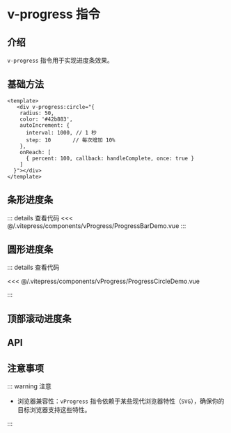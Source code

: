# v-progress 指令

## 介绍

`v-progress` 指令用于实现进度条效果。

## 基础方法

```vue
<template>
   <div v-progress:circle="{
    radius: 50,
    color: '#42b883',
    autoIncrement: {
      interval: 1000, // 1 秒
      step: 10       // 每次增加 10%
    },
    onReach: [
      { percent: 100, callback: handleComplete, once: true }
    ]
  }"></div>
</template>
```

## 条形进度条

<ProgressBarDemo />

::: details 查看代码
<<< @/.vitepress/components/vProgress/ProgressBarDemo.vue
:::

## 圆形进度条

<ProgressCircleDemo />

::: details 查看代码

<<< @/.vitepress/components/vProgress/ProgressCircleDemo.vue

:::

## 顶部滚动进度条

<ProgressDemo />

## API

<ApiTable :data="apiData"/>

<script setup>
import ProgressCircleDemo from '../.vitepress/components/vProgress/ProgressCircleDemo.vue';
import ProgressBarDemo from '../.vitepress/components/vProgress/ProgressBarDemo.vue';
import ProgressDemo from '../.vitepress/components/vProgress/ProgressDemo.vue';
import ApiTable from '../.vitepress/components/ApiTable.vue'

const apiData = [
    {
        name: 'percent',
        description: '进度百分比，可根据需要动态改变',
        type: 'Number',
        required: true
    },
    {
        name:'radius',
        description: '圆形进度条半径，只有进度条为圆形时生效',
        type: 'Number',
        default: '45',
        required: false
    },
    {
        name: 'strokeWidth',
        description: '圆形进度条线条宽度，只有进度条为圆形时生效',
        type: 'Number',
        default: '8',
        required: false
    },
    {
        name: 'color',
        description: '进度条颜色',
        type: 'String',
        default: '#42b883',
        required: false
    },
    {
        name: 'showText',
        description: '是否显示进度百分比',
        type: 'Boolean',
        default: 'true',
        required: false
    },
    {
        name: 'transition',
        description: '进度条过渡动画',
        type: 'String',
        default: 'ease',
        required: false
    },
    {
        name: 'autoIncrement',
        description: '自动增加进度百分比',
        type: 'Object',
        default: 'false',
        required: false
    },
    {
        name: 'interval',
        description: '自动增加进度百分比的时间间隔(在 `autoIncrement` 对象中配置)',
        type: 'Number',
        default: '1000',
        required: false
    },
    {
        name: 'step',
        description: '每次增加的百分比，在 (`autoIncrement` 对象中配置)',
        type: 'Number',
        default: '10',
        required: false
    },
    {
        name: 'loop',
        description: '是否循环，在 (`autoIncrement` 对象中配置)',
        type: 'Boolean',
        default: 'false',
        required: false
    },
    {
        name: 'onReach',
        description: '进度条到达指定百分比时触发回调函数',
        type: 'Object[]',
        default: '[]',
        required: false
    },
    {
        name: 'percent',
        description: '到达的百分比,触发回调的时机,(在 `onReach` 对象中配置)',
        type: 'Number',
        default: '100',
        required: true
    },
    {
        name: 'callback',
        description: '到达指定百分比时触发的回调函数,(在 `onReach` 对象中配置)',
        type: 'Function',
        default: '() => {}',
        required: true
    },
    {
        name:'once',
        description: '是否只触发一次回调函数,(在 `onReach` 对象中配置)',
        type: 'Boolean',
        default: 'false',
        required: false
    }
]
</script>

## 注意事项

::: warning 注意

- 浏览器兼容性：`vProgress` 指令依赖于某些现代浏览器特性（`SVG`），确保你的目标浏览器支持这些特性。

:::

